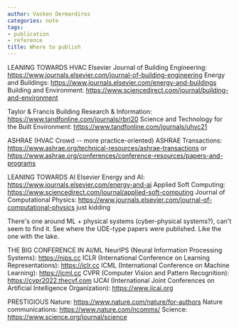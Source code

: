 ```yaml
---
author: Vasken Dermardiros
categories: note
tags:
- publication
- reference
title: Where to publish
---
```


LEANING TOWARDS HVAC
Elsevier
Journal of Building Engineering: <https://www.journals.elsevier.com/journal-of-building-engineering>
Energy and Buildings: <https://www.journals.elsevier.com/energy-and-buildings>
Building and Environment: <https://www.sciencedirect.com/journal/building-and-environment>

Taylor & Francis
Building Research & Information: <https://www.tandfonline.com/journals/rbri20>
Science and Technology for the Built Environment: <https://www.tandfonline.com/journals/uhvc21>

ASHRAE (HVAC Crowd -- more practice-oriented)
ASHRAE Transactions: <https://www.ashrae.org/technical-resources/ashrae-transactions> or <https://www.ashrae.org/conferences/conference-resources/papers-and-programs>

LEANING TOWARDS AI
Elsevier
Energy and AI: <https://www.journals.elsevier.com/energy-and-ai>
Applied Soft Computing: <https://www.sciencedirect.com/journal/applied-soft-computing>
Journal of Computational Physics: <https://www.journals.elsevier.com/journal-of-computational-physics> just kidding

There's one around ML + physical systems (cyber-physical systems?), can't seem to find it. See where the UDE-type papers were published. Like the one with the lake.

THE BIG CONFERENCE IN AI/ML
NeurIPS (Neural Information Processing Systems): <https://nips.cc>
ICLR (International Conference on Learning Representations): <https://iclr.cc>
ICML (International Conference on Machine Learning): <https://icml.cc>
CVPR (Computer Vision and Pattern Recognition): <https://cvpr2022.thecvf.com>
IJCAI (International Joint Conferences on Artificial Intelligence Organization): <https://www.ijcai.org>

PRESTIGIOUS
Nature: <https://www.nature.com/nature/for-authors>
Nature communications: <https://www.nature.com/ncomms/>
Science: <https://www.science.org/journal/science>
